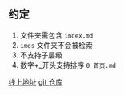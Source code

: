 ## 约定

1. 文件夹需包含 `index.md`
2. `imgs` 文件夹不会被检索
3. 不支持子层级
4. 数字+\_开头支持排序 `0_首页.md`

[线上地址](https://docs-tan.vercel.app/)
[git 仓库](https://github.com/ndzy01/docs.git)
